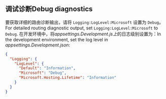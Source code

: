 ## <a name="debug-diagnostics"></a><span data-ttu-id="46413-101">调试诊断</span><span class="sxs-lookup"><span data-stu-id="46413-101">Debug diagnostics</span></span>

<span data-ttu-id="46413-102">要获取详细的路由诊断输出，请将 `Logging:LogLevel:Microsoft` 设置为 `Debug`。</span><span class="sxs-lookup"><span data-stu-id="46413-102">For detailed routing diagnostic output, set `Logging:LogLevel:Microsoft` to `Debug`.</span></span> <span data-ttu-id="46413-103">在开发环境中，将*appsettings.Development.js上*的日志级别设置为：</span><span class="sxs-lookup"><span data-stu-id="46413-103">In the development environment, set the log level in *appsettings.Development.json*:</span></span>

```json
{
  "Logging": {
    "LogLevel": {
      "Default": "Information",
      "Microsoft": "Debug",
      "Microsoft.Hosting.Lifetime": "Information"
    }
  }
}
```
